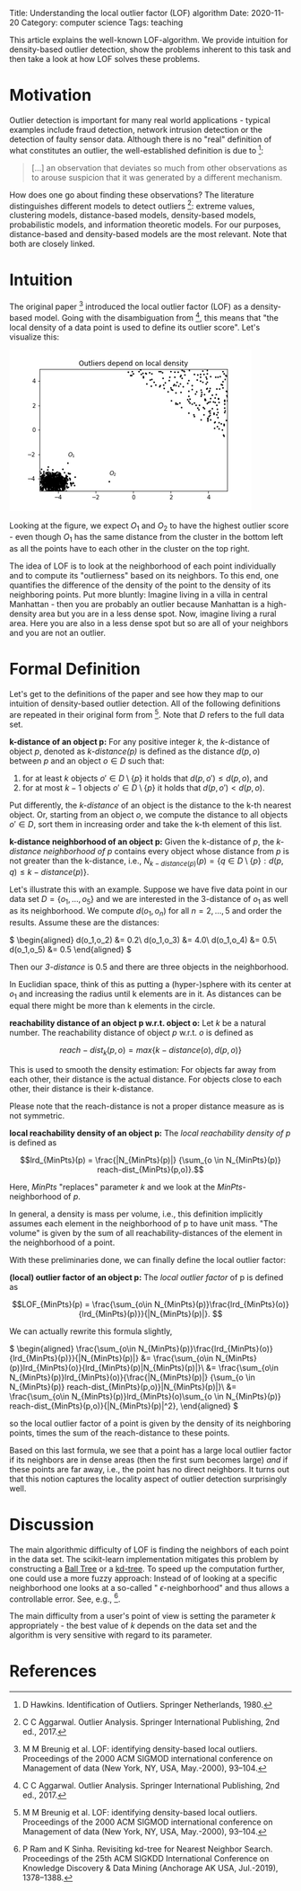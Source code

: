 Title: Understanding the local outlier factor (LOF) algorithm
Date: 2020-11-20
Category: computer science
Tags: teaching

<link rel="stylesheet"
      href="https://cdn.jsdelivr.net/npm/katex/dist/katex.min.css"
      crossorigin="anonymous">

This article explains the well-known LOF-algorithm. We provide
intuition for density-based outlier detection, show the problems
inherent to this task and then take a look at how LOF solves these
problems.

# Motivation

Outlier detection is important for many real world applications -
typical examples include fraud detection, network intrusion detection
or the detection of faulty sensor data. Although there is no "real"
definition of what constitutes an outlier, the well-established
definition is due to [^Hawkins(1980)]:

> [...] an observation that deviates so much from other observations
> as to arouse suspicion that it was generated by a different
> mechanism.

How does one go about finding these observations? The literature
distinguishes different models to detect outliers [^Aggarwal(2017)]:
extreme values, clustering models, distance-based models,
density-based models, probabilistic models, and information theoretic
models. For our purposes, distance-based and density-based models are
the most relevant. Note that both are closely linked.

# Intuition

The original paper [^Breunig et al.(2000)] introduced the local
outlier factor (LOF) as a density-based model. Going with the
disambiguation from [^Aggarwal(2017)], this means that "the local
density of a data point is used to define its outlier score". Let's
visualize this:

![Outliers depend on local density](images/lof/intuition.png)

Looking at the figure, we expect $O_1$ and $O_2$ to have the highest
outlier score - even though $O_1$ has the same distance from the
cluster in the bottom left as all the points have to each other in the
cluster on the top right.

The idea of LOF is to look at the neighborhood of each point
individually and to compute its "outlierness" based on its
neighbors. To this end, one quantifies the difference of the density
of the point to the density of its neighboring points. Put more
bluntly: Imagine living in a villa in central Manhattan - then you are
probably an outlier because Manhattan is a high-density area but you
are in a less dense spot. Now, imagine living a rural area. Here you
are also in a less dense spot but so are all of your neighbors and you
are not an outlier.


# Formal Definition

Let's get to the definitions of the paper and see how they map to our
intuition of density-based outlier detection. All of the following
definitions are repeated in their original form from [^Breunig et al.(2000)].
Note that $D$ refers to the full data set.

__k-distance of an object p:__ For any positive integer $k$, the
$k$-distance of object $p$, denoted as _k-distance(p)_ is defined as
the distance $d(p,o)$ between $p$ and an object $o \in D$ such that:

1. for at least $k$ objects $o' \in D \setminus \{p\}$ it holds that
   $d(p,o') \leq d(p,o)$, and
2. for at most $k-1$ objects $o' \in D\setminus \{p\}$ it holds that
   $d(p,o') < d(p,o)$.

Put differently, the _k-distance_ of an object is the distance to the k-th nearest object. Or, starting from an object $o$, we compute the distance to all objects $o' \in D$, sort them in increasing order and take the k-th element of this list.

__k-distance neighborhood of an object p:__ Given the k-distance of $p$, the _k-distance neighborhood of p_ contains every object whose distance from $p$ is not greater than the k-distance, i.e., $N_{k-distance(p)}(p) = \left\{q \in D\setminus\{p\} : d(p,q) \leq k-distance(p) \right\}$.

Let's illustrate this with an example. Suppose we have five data point
in our data set $D=\{o_1,\dots,o_5\}$ and we are interested in the
3-distance of $o_1$ as well as its neighborhood. We compute
$d(o_1,o_n)$ for all $n =2,\dots, 5$ and order the results. Assume
these are the distances:

$
\begin{aligned}
d(o_1,o_2) &= 0.2\\
d(o_1,o_3) &= 4.0\\
d(o_1,o_4) &= 0.5\\
d(o_1,o_5) &= 0.5
\end{aligned}
$

Then our _3-distance_ is 0.5 and there are three objects in the neighborhood.

In Euclidian space, think of this as putting a (hyper-)sphere with its
center at $o_1$ and increasing the radius until k elements are in
it. As distances can be equal there might be more than k elements in
the circle.

__reachability distance of an object p w.r.t. object o:__ Let $k$ be a
natural number. The reachability distance of object $p$ w.r.t. $o$ is
defined as

$$reach-dist_k(p,o) = max \{ k-distance(o),d(p,o)\} $$

This is used to smooth the density estimation: For objects far away
from each other, their distance is the actual distance. For objects
close to each other, their distance is their k-distance.

Please note that the reach-distance is not a proper distance measure as is not symmetric.

__local reachability density of an object p:__ The _local reachability
density of p_ is defined as


$$lrd_{MinPts}(p) = \frac{|N_{MinPts}(p)|} {\sum_{o \in N_{MinPts}(p)} reach-dist_{MinPts}(p,o)}.$$

Here, _MinPts_ "replaces" parameter _k_ and we look at the _MinPts_-neighborhood of _p_.

In general, a density is mass per volume, i.e., this definition implicitly assumes each element in the neighborhood of p to have unit mass. "The volume" is given by the sum of all reachability-distances of the element in the neighborhood of a point.

With these preliminaries done, we can finally define the local outlier factor:

__(local) outlier factor of an object p:__ The _local outlier factor_ of p is defined as

$$LOF_{MinPts}(p) = \frac{\sum_{o\in N_{MinPts}(p)}\frac{lrd_{MinPts}(o)}{lrd_{MinPts}(p)}}{|N_{MinPts}(p)|}.
$$

We can actually rewrite this formula slightly,

$
\begin{aligned}
\frac{\sum_{o\in N_{MinPts}(p)}\frac{lrd_{MinPts}(o)}{lrd_{MinPts}(p)}}{|N_{MinPts}(p)|} &= \frac{\sum_{o\in N_{MinPts}(p)}lrd_{MinPts}(o)}{lrd_{MinPts}(p)|N_{MinPts}(p)|}\\
&= \frac{\sum_{o\in N_{MinPts}(p)}lrd_{MinPts}(o)}{\frac{|N_{MinPts}(p)|} {\sum_{o \in N_{MinPts}(p)} reach-dist_{MinPts}(p,o)}|N_{MinPts}(p)|}\\
&= \frac{\sum_{o\in N_{MinPts}(p)}lrd_{MinPts}(o)\sum_{o \in N_{MinPts}(p)} reach-dist_{MinPts}(p,o)}{|N_{MinPts}(p)|^2},
\end{aligned}
$

so the local outlier factor of a point is given by the density of its
neighboring points, times the sum of the reach-distance to these
points.

Based on this last formula, we see that a point has a large local
outlier factor if its neighbors are in dense areas (then the first sum
becomes large) _and_ if these points are far away, i.e., the point has
no direct neighbors. It turns out that this notion captures the
locality aspect of outlier detection surprisingly well.

# Discussion

The main algorithmic difficulty of LOF is finding the neighbors of
each point in the data set. The scikit-learn implementation mitigates
this problem by constructing a [Ball
Tree](https://en.wikipedia.org/wiki/Ball_tree) or a
[kd-tree](https://en.wikipedia.org/wiki/K-d_tree). To speed up the computation further, one could use a more fuzzy approach: Instead of of looking at a specific
neighborhood one looks at a so-called " $\epsilon$-neighborhood" and thus allows a
controllable error. See, e.g., [^Ram and Sinha(2019)].

The main difficulty from a user's point of view is setting the
parameter _k_ appropriately - the best value of _k_ depends on the
data set and the algorithm is very sensitive with regard to its
parameter.

# References

[^Hawkins(1980)]: D Hawkins. Identification of Outliers. Springer Netherlands, 1980.
[^Aggarwal(2017)]: C C Aggarwal. Outlier Analysis. Springer International Publishing, 2nd ed., 2017.
[^Breunig et al.(2000)]: M M Breunig et al. LOF: identifying density-based local outliers. Proceedings of the 2000 ACM SIGMOD international conference on Management of data (New York, NY, USA, May.-2000), 93–104.
[^Ram and Sinha(2019)]: P Ram and K Sinha. Revisiting kd-tree for Nearest Neighbor Search. Proceedings of the 25th ACM SIGKDD International Conference on Knowledge Discovery & Data Mining (Anchorage AK USA, Jul.-2019), 1378–1388.
